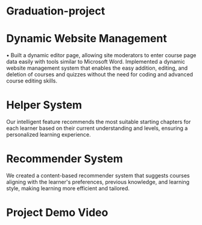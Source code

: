 # Graduation-project
# Dynamic Website Management
•	Built a dynamic editor page, allowing site moderators to enter course page data easily with tools similar to Microsoft Word. Implemented a dynamic website management system that enables the easy addition, editing, and deletion of courses and quizzes without the need for coding and advanced course editing skills.  
# Helper System
Our intelligent feature recommends the most suitable starting chapters for each learner based on their current understanding and levels, ensuring a personalized learning experience.
# Recommender System
We created a content-based recommender system that suggests courses aligning with the learner's preferences, previous knowledge, and learning style, making learning more efficient and tailored.
# Project Demo Video
